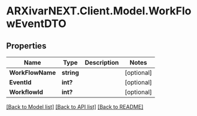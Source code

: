 # ARXivarNEXT.Client.Model.WorkFlowEventDTO
## Properties

Name | Type | Description | Notes
------------ | ------------- | ------------- | -------------
**WorkFlowName** | **string** |  | [optional] 
**EventId** | **int?** |  | [optional] 
**WorkflowId** | **int?** |  | [optional] 

[[Back to Model list]](../README.md#documentation-for-models) [[Back to API list]](../README.md#documentation-for-api-endpoints) [[Back to README]](../README.md)

